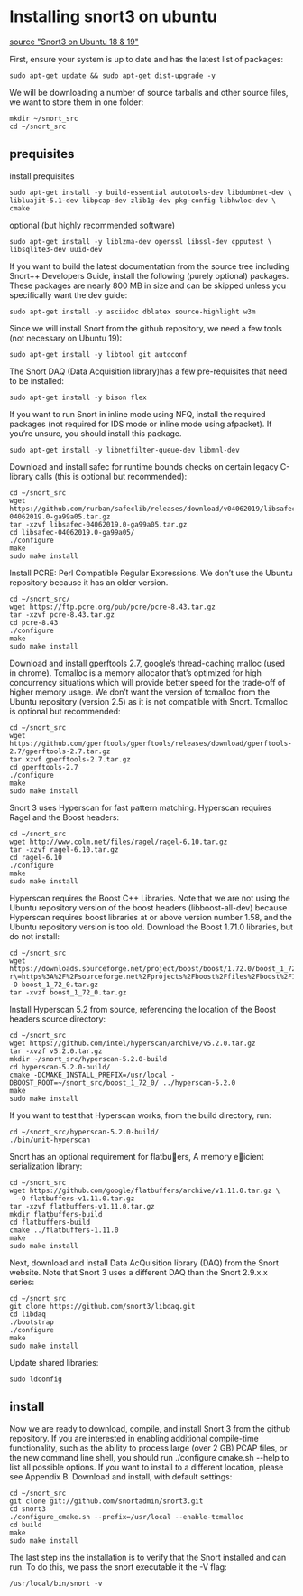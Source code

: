 # Installing snort3 on ubuntu
[source "Snort3 on Ubuntu 18 & 19"](https://snort-org-site.s3.amazonaws.com/production/document_files/files/000/000/211/original/Snort3.pdf?X-Amz-Algorithm=AWS4-HMAC-SHA256&X-Amz-Credential=AKIAIXACIED2SPMSC7GA%2F20200329%2Fus-east-1%2Fs3%2Faws4_request&X-Amz-Date=20200329T084137Z&X-Amz-Expires=172800&X-Amz-SignedHeaders=host&X-Amz-Signature=c09c75bd73b1274844a512e369d939fcffffa171dd651b878a4e116c00d66a17)

First, ensure your system is up to date and has the latest list of packages:
```
sudo apt-get update && sudo apt-get dist-upgrade -y
```

We will be downloading a number of source tarballs and other source files, we want to store them in
one folder:
```
mkdir ~/snort_src
cd ~/snort_src
```

## prequisites
install prequisites
```
sudo apt-get install -y build-essential autotools-dev libdumbnet-dev \
libluajit-5.1-dev libpcap-dev zlib1g-dev pkg-config libhwloc-dev \
cmake
```

optional (but highly recommended software)

```
sudo apt-get install -y liblzma-dev openssl libssl-dev cpputest \
libsqlite3-dev uuid-dev
```

If you want to build the latest documentation from the source tree including Snort++ Developers Guide,
install the following (purely optional) packages. These packages are nearly 800 MB in size and can be
skipped unless you specifically want the dev guide:
```
sudo apt-get install -y asciidoc dblatex source-highlight w3m
```

Since we will install Snort from the github repository, we need a few tools (not necessary on Ubuntu
19):
```
sudo apt-get install -y libtool git autoconf
```

The Snort DAQ (Data Acquisition library)has a few pre-requisites that need to be installed:
```
sudo apt-get install -y bison flex
```

If you want to run Snort in inline mode using NFQ, install the required packages (not required for IDS
mode or inline mode using afpacket). If you’re unsure, you should install this package.
```
sudo apt-get install -y libnetfilter-queue-dev libmnl-dev
```

Download and install safec for runtime bounds checks on certain legacy C-library calls (this is optional
but recommended):
```
cd ~/snort_src
wget https://github.com/rurban/safeclib/releases/download/v04062019/libsafec-04062019.0-ga99a05.tar.gz
tar -xzvf libsafec-04062019.0-ga99a05.tar.gz
cd libsafec-04062019.0-ga99a05/
./configure
make
sudo make install
```

Install PCRE: Perl Compatible Regular Expressions. We don’t use the Ubuntu repository because it has
an older version.
```
cd ~/snort_src/
wget https://ftp.pcre.org/pub/pcre/pcre-8.43.tar.gz
tar -xzvf pcre-8.43.tar.gz
cd pcre-8.43
./configure
make
sudo make install
```

Download and install gperftools 2.7, google’s thread-caching malloc (used in chrome). Tcmalloc is a
memory allocator that’s optimized for high concurrency situations which will provide better speed
for the trade-off of higher memory usage. We don’t want the version of tcmalloc from the Ubuntu
repository (version 2.5) as it is not compatible with Snort. Tcmalloc is optional but recommended:
```
cd ~/snort_src
wget https://github.com/gperftools/gperftools/releases/download/gperftools-2.7/gperftools-2.7.tar.gz
tar xzvf gperftools-2.7.tar.gz
cd gperftools-2.7
./configure
make
sudo make install
```

Snort 3 uses Hyperscan for fast pattern matching. Hyperscan requires Ragel and the Boost headers:
```
cd ~/snort_src
wget http://www.colm.net/files/ragel/ragel-6.10.tar.gz
tar -xzvf ragel-6.10.tar.gz
cd ragel-6.10
./configure
make
sudo make install
```

Hyperscan requires the Boost C++ Libraries. Note that we are not using the Ubuntu repository version
of the boost headers (libboost-all-dev) because Hyperscan requires boost libraries at or above version
number 1.58, and the Ubuntu repository version is too old. Download the Boost 1.71.0 libraries, but do
not install:
```
cd ~/snort_src
wget https://downloads.sourceforge.net/project/boost/boost/1.72.0/boost_1_72_0.tar.gz\?r\=https%3A%2F%2Fsourceforge.net%2Fprojects%2Fboost%2Ffiles%2Fboost%2F1.72.0%2Fboost_1_72_0.tar.gz%2Fdownload\&ts\=1585474662 -O boost_1_72_0.tar.gz
tar -xvzf boost_1_72_0.tar.gz
```

Install Hyperscan 5.2 from source, referencing the location of the Boost headers source directory:
``` cm
cd ~/snort_src
wget https://github.com/intel/hyperscan/archive/v5.2.0.tar.gz
tar -xvzf v5.2.0.tar.gz
mkdir ~/snort_src/hyperscan-5.2.0-build
cd hyperscan-5.2.0-build/
cmake -DCMAKE_INSTALL_PREFIX=/usr/local -DBOOST_ROOT=~/snort_src/boost_1_72_0/ ../hyperscan-5.2.0
make
sudo make install
```

If you want to test that Hyperscan works, from the build directory, run:
```
cd ~/snort_src/hyperscan-5.2.0-build/
./bin/unit-hyperscan
```

Snort has an optional requirement for flatbuers, A memory eicient serialization library:
```
cd ~/snort_src
wget https://github.com/google/flatbuffers/archive/v1.11.0.tar.gz \
  -O flatbuffers-v1.11.0.tar.gz
tar -xzvf flatbuffers-v1.11.0.tar.gz
mkdir flatbuffers-build
cd flatbuffers-build
cmake ../flatbuffers-1.11.0
make
sudo make install
```

Next, download and install Data AcQuisition library (DAQ) from the Snort website. Note that Snort 3
uses a different DAQ than the Snort 2.9.x.x series:
```
cd ~/snort_src
git clone https://github.com/snort3/libdaq.git
cd libdaq
./bootstrap
./configure
make
sudo make install
```

Update shared libraries:
```
sudo ldconfig
```
## install

Now we are ready to download, compile, and install Snort 3 from the github repository. If you are
interested in enabling additional compile-time functionality, such as the ability to process large (over 2
GB) PCAP files, or the new command line shell, you should run ./configure cmake.sh --help to
list all possible options. If you want to install to a different location, please see Appendix B.
Download and install, with default settings:

```
cd ~/snort_src
git clone git://github.com/snortadmin/snort3.git
cd snort3
./configure_cmake.sh --prefix=/usr/local --enable-tcmalloc
cd build
make
sudo make install
```

The last step ins the installation is to verify that the Snort installed and can run. To do this, we pass the
snort executable it the -V flag:
```
/usr/local/bin/snort -v
```
